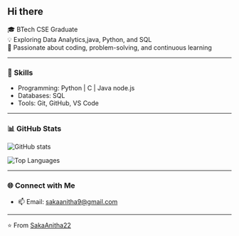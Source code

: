 ## Hi there 

🎓 BTech CSE Graduate  
💡 Exploring Data Analytics,java, Python, and SQL    
🌱 Passionate about coding, problem-solving, and continuous learning  

---

### 🔧 Skills
- Programming: Python | C | Java  node.js
- Databases: SQL  
- Tools: Git, GitHub, VS Code  

---

### 📊 GitHub Stats
![GitHub stats](https://github-readme-stats.vercel.app/api?username=SakaAnitha22&show_icons=true&theme=radical)

![Top Languages](https://github-readme-stats.vercel.app/api/top-langs/?username=SakaAnitha22&layout=compact&theme=radical)

---

### 🌐 Connect with Me  
- 📫 Email: sakaanitha9@gmail.com  

---

⭐️ From [SakaAnitha22](https://github.com/SakaAnitha22)
